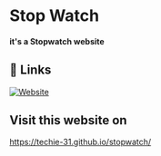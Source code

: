 # Stop Watch

#### it's a Stopwatch website

## 🔗 Links

[![Website](https://img.shields.io/badge/Website-0A66C2?style=for-the-badge&logo=website&logoColor=white)](https://techie-31.github.io/stopwatch/)

## Visit this website on 
 https://techie-31.github.io/stopwatch/
